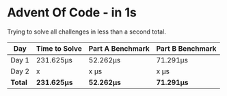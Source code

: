 # Advent Of Code - in 1s
Trying to solve all challenges in less than a second total.

| Day    | Time to Solve | Part A Benchmark | Part B Benchmark |
|--------|---------------|------------------|------------------|
| Day 1  | 231.625µs     | 52.262µs         | 71.291µs         |
| Day 2  | x             | x µs             | x µs             |
| **Total** | **231.625µs** | **52.262µs**     | **71.291µs**     |
